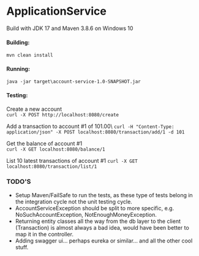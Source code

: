 # ApplicationService

Build with JDK 17 and Maven 3.8.6 on Windows 10

#### Building:
`mvn clean install`

#### Running:
`java -jar target\account-service-1.0-SNAPSHOT.jar`

#### Testing:

Create a new account \
`curl -X POST http://localhost:8080/create`

Add a transaction to account #1 of 101.00\ 
`curl -H "Content-Type: application/json" -X POST localhost:8080/transaction/add/1 -d 101`

Get the balance of account #1\
`curl -X GET localhost:8080/balance/1`

List 10 latest transactions of account #1
`curl -X GET localhost:8080/transaction/list/1`

### TODO'S

* Setup Maven/FailSafe to run the tests, as these type of tests belong in the integration cycle not the unit testing cycle.
* AccountServiceException should be split to more specific, e.g. NoSuchAccountException, NotEnoughMoneyException.
* Returning entity classes all the way from the db layer to the client (Transaction) is almost always a bad idea, would have been better to map it in the controller.
* Adding swagger ui... perhaps eureka or similar... and all the other cool stuff. 
